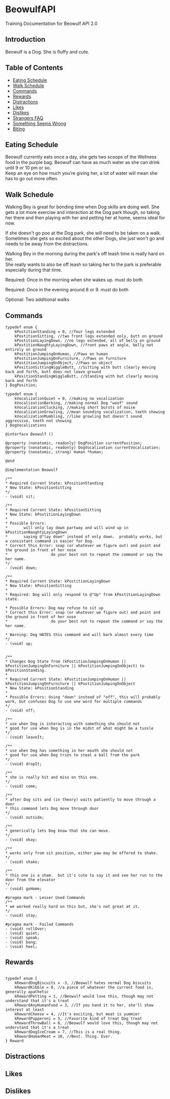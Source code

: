 BeowulfAPI
==========

Training Documentation for Beowulf API 2.0

## Introduction

Beowulf is a Dog.  She is fluffy and cute.

## Table of Contents
* [Eating Schedule](#eating-schedule)
* [Walk Schedule](#walk-schedule)
* [Commands](#commands)
* [Rewards](#rewards)
* [Distractions](#distractions)
* [Likes](#likes)
* [Dislikes](#dislikes)
* [Strangers FAQ](#stranger-faq)
* [Something Seems Wrong](#something-seems-wrong)
* [Biting](#biting)

## Eating Schedule

Beowulf currently eats once a day, she gets two scoops of the Wellness food in the purple bag.
Beowulf can have as much water as she can drink until 9 or 10 pm or so.  
		Keep an eye on how much you're giving her, a lot of water will mean 
		she has to go out more often.

## Walk Schedule

Walking Bey is great for bonding time when Dog skills are doing well.
She gets a lot more exercise and interaction at the Dog park though,
so taking her there and then playing with her and petting her at home, seems ideal for now.

If she doesn't go poo at the Dog park, she will need to be taken on a walk.  Sometimes she 
gets so excited about the other Dogs, she just won't go and needs to be away from the distractions.

Walking Bey in the morning during the park's off leash time is really hard on her.  
She really wants to also be off leash so taking her to the park is preferable especially
during that time.

Required: Once in the morning when she wakes up. must do both

Required: Once in the evening around 8 or 9. must do both

Optional: Two additional walks

## Commands


```objc
typedef enum {
    kPostitionStanding = 0, //four legs extended
    kPostitionSitting, //two front legs extended only, butt on ground
    kPostitionLayingDown, //no legs extended, all of belly on ground
    kPostitionNaughtyLayingDown, //front paws at angle, belly not entirely on ground
    kPostitionJumpingOnHuman, //Paws on human
    kPostitionJumpingOnFurniture, //Paws on furniture
    kPostitionJumpingOnObject, //Paws on object
    kPositionSittingWiggleButt, //Sitting with butt clearly moving back and forth, butt does not leave ground
    kPositionStandingWiggleButt, //Standing with but clearly moving back and forth
} DogPosition;

typedef enum {
    kVocalizationQuiet = 0, //making no vocalization
    kVocalizationBarking, //making normal Dog "woof" sound
    kVocalizationClucking, //making short bursts of noise 
    kVocalizationGrowling, //mean sounding vocalization, teeth showing
    kVocalizationMumbling, //like growling but doesn't sound aggressive, teeth not showing
} DogVocalizations

@interface Beowulf ()

@property (nonatomic, readonly) DogPosition currentPosition;
@property (nonatomic, readonly) DogVocalization currentVocalization;
@property (nonatomic, strong) Human *human;

@end

@implementation Beowulf

/**
* Required Current State: kPositionStanding
* New State: kPositionSitting
*/
- (void) sit;

/**
* Required Current State: kPositionSitting
* New State: kPostitionLayingDown
*
* Possible Errors: 
* 		will only lay down partway and will wind up in kPostitionNaughtyLayingDown
*		saying @"lay down" instead of only down.  probably works, but a consistant command is easier for Dog.
* Correct this Error: snap (or whatever we figure out) and point and the ground in front of her nose
* 					do your best not to repeat the command or say the her name.
*/
- (void) down;

/**
* Required Current State: kPostitionLayingDown
* New State: kPositionSitting
*
* Required: Dog will only respond to @"Up" from kPostitionLayingDown state.

* Possible Errors: Dog may refuse to sit up
* Correct this Error: snap (or whatever we figure out) and point and the ground in front of her nose
* 					do your best not to repeat the command or say the her name.

* Warning: Dog HATES this command and will bark almost every time
*/
- (void) up;


/**
* Changes Dog State from (kPostitionJumpingOnHuman || kPostitionJumpingOnFurniture || kPostitionJumpingOnObject) to kPositionStanding.
* 
* Required Current State: kPostitionJumpingOnHuman || kPostitionJumpingOnFurniture || kPostitionJumpingOnObject
* New State: kPositionStanding
* 
* Possible Errors: Using "down" instead of "off", this will probably work, but confuses Dog to use one word for multiple commands
*/
- (void) off;

/**
* use when Dog is interacting with something she should not
* good for use when Dog is in the midst of what might be a tussle
*/
- (void) leaveIt;

/**
* use when Dog has something in her mouth she should not
* good for use when Dog tries to steal a ball from the park
*/
- (void) dropIt;

/**
* she is really hit and miss on this one.
*/
- (void) come;

/**
* after Dog sits and (in theory) waits patiently to move through a door
* this command lets Dog move through door
*/
- (void) outside;

/**
* generically lets Dog know that she can move.
*/
- (void) okay;

/**
* works only from sit position, either paw may be offered to shake.
*/
- (void) shake;

/**
* this one is a sham.  but it's cute to say it and see her run to the door from the elevator
*/
- (void) goHome;

#pragma mark - Lesser Used Commands
/**
* we worked really hard on this but, she's not great at it.
*/
- (void) stay;

#pragma mark - Failed Commands
- (void) rollOver;
- (void) quiet;
- (void) speak;
- (void) bang;
- (void) heel;

```

## Rewards
```objc

typedef enum {
	kRewardDogBiscuits = -3, //Beowulf hates normal Dog biscuits
    kRewardKibble = 0, //a piece of whatever the current food is, generally apathetic
    kRewardPetting = 1, //Beowulf would love this, though may not understand that it's a treat
    kRewardAnyHumanFood = 3, //If you hand it to her, she'll show interest at least
    kRewardCheese = 4, //It's exciting, but meat is yummier
    kRewardPupperoni = 5, //Favorite kind of treat Dog treat
    kRewardThrowBall = 6, //Beowulf would love this, though may not understand that it's a treat
    kRewardDogIceCream = 7, //This is a real thing.
    kRewardHumanMeat = 10, //Best. Thing. Ever.
} Reward

```


## Distractions



## Likes



## Dislikes


